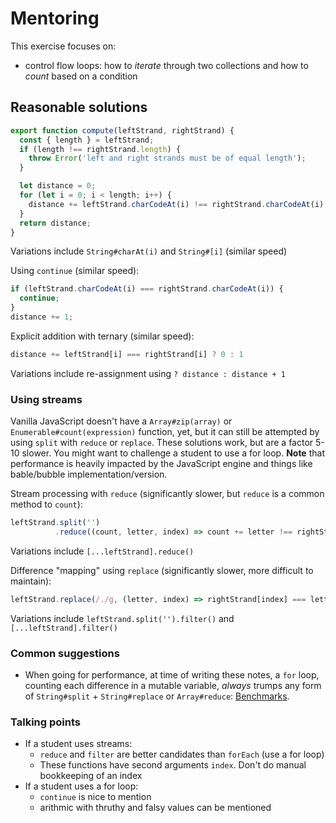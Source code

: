 # Mentoring

This exercise focuses on:
- control flow loops: how to _iterate_ through two collections and how to _count_ based on a condition

## Reasonable solutions
```javascript
export function compute(leftStrand, rightStrand) {
  const { length } = leftStrand;
  if (length !== rightStrand.length) {
    throw Error('left and right strands must be of equal length');
  }

  let distance = 0;
  for (let i = 0; i < length; i++) {
    distance += leftStrand.charCodeAt(i) !== rightStrand.charCodeAt(i);
  }
  return distance;
}
```
Variations include `String#charAt(i)` and `String#[i]` (similar speed)

Using `continue` (similar speed):
```javascript
if (leftStrand.charCodeAt(i) === rightStrand.charCodeAt(i)) {
  continue;
}
distance += 1;
```

Explicit addition with ternary (similar speed):
```javascript
distance += leftStrand[i] === rightStrand[i] ? 0 : 1
```
Variations include re-assignment using `? distance : distance + 1`

### Using streams
Vanilla JavaScript doesn't have a `Array#zip(array)` or `Enumerable#count(expression)` function, yet, but it can still be attempted by using `split` with `reduce` or `replace`. These solutions work, but are a factor 5-10 slower. You might want to challenge a student to use a for loop. **Note** that performance is heavily impacted by the JavaScript engine and things like bable/bubble implementation/version.

Stream processing with `reduce` (significantly slower, but `reduce` is a common method to `count`):
```javascript
leftStrand.split('')
          .reduce((count, letter, index) => count += letter !== rightStrand[index])
```
Variations include `[...leftStrand].reduce()`

Difference "mapping" using `replace` (significantly slower, more difficult to maintain):
```javascript
leftStrand.replace(/./g, (letter, index) => rightStrand[index] === letter ? '' : letter).length;
```
Variations include `leftStrand.split('').filter()` and `[...leftStrand].filter()`

### Common suggestions
- When going for performance, at time of writing these notes, a `for` loop, counting each difference in a mutable variable, _always_ trumps any form of `String#split` + `String#replace` or `Array#reduce`: [Benchmarks](https://run.perf.zone/view/Count-differences-between-strings-1542904507660).


### Talking points
- If a student uses streams:
  - `reduce` and `filter` are better candidates than `forEach` (use a for loop)
  - These functions have second arguments `index`. Don't do manual bookkeeping of an index
- If a student uses a for loop:
  - `continue` is nice to mention
  - arithmic with thruthy and falsy values can be mentioned

